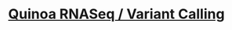 # [Quinoa RNASeq / Variant Calling](https://github.com/Nourolah/Quinoa-RNASeq---Variant-Calling/wiki/Variant-Calls-on-RNASeq)
